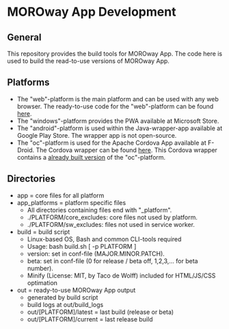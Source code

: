 # MOROway App Development

## General

This repository provides the build tools for MOROway App. The code here is used to build the read-to-use versions of MOROway App.

## Platforms

* The "web"-platform is the main platform and can be used with any web browser. The ready-to-use code for the "web"-platform can be found [here](https://github.com/MOROway/moroway-app).
* The "windows"-platform provides the PWA available at Microsoft Store.
* The "android"-platform is used within the Java-wrapper-app available at Google Play Store. The wrapper app is not open-source.
* The "oc"-platform is used for the Apache Cordova App available at F-Droid. The Cordova wrapper can be found [here](https://github.com/MOROway/moroway-app-oc). This Cordova wrapper contains a [already built version](https://github.com/MOROway/moroway-app-oc/moroway-app-oc) of the "oc"-platform.

## Directories

* app = core files for all platform
* app_platforms = platform specific files
    * All directories containing files end with "_platform".
    * ./PLATFORM/core_excludes: core files not used by platform.
    * ./PLATFORM/sw_excludes: files not used in service worker.
* build = build script
    * Linux-based OS, Bash and common CLI-tools required
    * Usage: bash build.sh &#91; -p PLATFORM &#93;
    * version: set in conf-file (MAJOR.MINOR.PATCH).
    * beta: set in conf-file (0 for release / beta off, 1,2,3,… for beta number).
    * Minify (License: MIT, by Taco de Wolff) included for HTML/JS/CSS optimation
* out = ready-to-use MOROway App output
    * generated by build script
    * build logs at out/build_logs
    * out/&#91;PLATFORM&#93;/latest = last build (release or beta)
    * out/&#91;PLATFORM&#93;/current = last release build